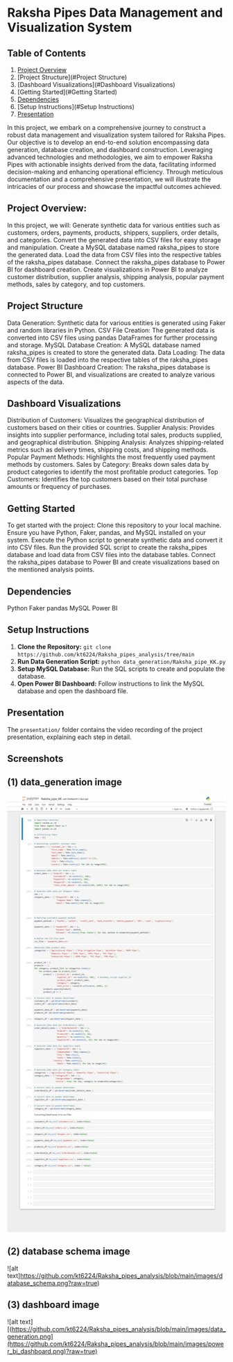
# Raksha Pipes Data Management and Visualization System 

## Table of Contents
1. [Project Overview](#project-overview)
2. [Project Structure](#Project Structure)
3. [Dashboard Visualizations](#Dashboard Visualizations)
4. [Getting Started](#Getting Started)
5. [Dependencies](#Dependencies)
6. [Setup Instructions](#Setup Instructions)
7. [Presentation](#Presentation)

   
In this project, we embark on a comprehensive journey to construct a robust data management and visualization system tailored for Raksha Pipes. Our objective is to develop an end-to-end solution encompassing data generation, database creation, and dashboard construction. Leveraging advanced technologies and methodologies, we aim to empower Raksha Pipes with actionable insights derived from the data, facilitating informed decision-making and enhancing operational efficiency. Through meticulous documentation and a comprehensive presentation, we will illustrate the intricacies of our process and showcase the impactful outcomes achieved.


## Project Overview:

In this project, we will:
Generate synthetic data for various entities such as customers, orders, payments, products, shippers, suppliers, order details, and categories.
Convert the generated data into CSV files for easy storage and manipulation.
Create a MySQL database named raksha_pipes to store the generated data.
Load the data from CSV files into the respective tables of the raksha_pipes database.
Connect the raksha_pipes database to Power BI for dashboard creation.
Create visualizations in Power BI to analyze customer distribution, supplier analysis, shipping analysis, popular payment methods, sales by category, and top customers.


## Project Structure

Data Generation: Synthetic data for various entities is generated using Faker and random libraries in Python.
CSV File Creation: The generated data is converted into CSV files using pandas DataFrames for further processing and storage.
MySQL Database Creation: A MySQL database named raksha_pipes is created to store the generated data.
Data Loading: The data from CSV files is loaded into the respective tables of the raksha_pipes database.
Power BI Dashboard Creation: The raksha_pipes database is connected to Power BI, and visualizations are created to analyze various aspects of the data.

## Dashboard Visualizations

Distribution of Customers: Visualizes the geographical distribution of customers based on their cities or countries.
Supplier Analysis: Provides insights into supplier performance, including total sales, products supplied, and geographical distribution.
Shipping Analysis: Analyzes shipping-related metrics such as delivery times, shipping costs, and shipping methods.
Popular Payment Methods: Highlights the most frequently used payment methods by customers.
Sales by Category: Breaks down sales data by product categories to identify the most profitable product categories.
Top Customers: Identifies the top customers based on their total purchase amounts or frequency of purchases.

## Getting Started

To get started with the project:
Clone this repository to your local machine.
Ensure you have Python, Faker, pandas, and MySQL installed on your system.
Execute the Python script to generate synthetic data and convert it into CSV files.
Run the provided SQL script to create the raksha_pipes database and load data from CSV files into the database tables.
Connect the raksha_pipes database to Power BI and create visualizations based on the mentioned analysis points.

## Dependencies

Python
Faker
pandas
MySQL
Power BI

## Setup Instructions

1. **Clone the Repository:** `git clone https://github.com/kt6224/Raksha_pipes_analysis/tree/main`
2. **Run Data Generation Script:** `python data_generation/Raksha_pipe_KK.py`
3. **Setup MySQL Database:** Run the SQL scripts to create and populate the database.
4. **Open Power BI Dashboard:** Follow instructions to link the MySQL database and open the dashboard file.

## Presentation
The `presentation/` folder contains the video recording of the project presentation, explaining each step in detail.

## Screenshots
## (1) data_generation image
![alt text](https://github.com/kt6224/Raksha_pipes_analysis/blob/main/images/data_generation.png?raw=true)

## (2) database schema image
![alt text]https://github.com/kt6224/Raksha_pipes_analysis/blob/main/images/database_schema.png?raw=true)

## (3) dashboard image
![alt text][(https://github.com/kt6224/Raksha_pipes_analysis/blob/main/images/data_generation.png](https://github.com/kt6224/Raksha_pipes_analysis/blob/main/images/power_bi_dashboard.png)?raw=true)



